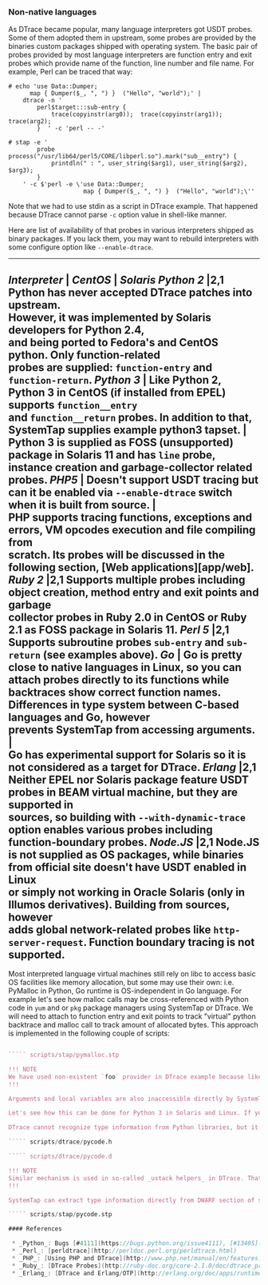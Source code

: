 ### Non-native languages

As DTrace became popular, many language interpreters got USDT probes. Some of them adopted them in upstream, some probes are provided by the binaries custom packages shipped with operating system. The basic pair of probes provided by most language interpreters are function entry and exit probes which provide name of the function, line number and file name. For example, Perl can be traced that way:

```
# echo 'use Data::Dumper; 
      map { Dumper($_, ", ") }  ("Hello", "world");' | 
    dtrace -n '
        perl$target:::sub-entry {
            trace(copyinstr(arg0));  trace(copyinstr(arg1)); trace(arg2);
        }  ' -c 'perl -- -'
```

```
# stap -e '
        probe process("/usr/lib64/perl5/CORE/libperl.so").mark("sub__entry") {
            printdln(" : ", user_string($arg1), user_string($arg2), $arg3);
        }
    ' -c $'perl -e \'use Data::Dumper; 
                     map { Dumper($_, ", ") }  ("Hello", "world");\''
```

Note that we had to use stdin as a script in DTrace example. That happened because DTrace cannot parse `-c` option value in shell-like manner.

Here are list of availability of that probes in various interpreters shipped as binary packages. If you lack them, you may want to rebuild interpreters with some configure option like `--enable-dtrace`.

---
_Interpreter_ | _CentOS_ | _Solaris_
_Python 2_ |2,1 Python has never accepted DTrace patches into upstream. \
                  However, it was implemented by Solaris developers for Python 2.4, \
                  and being ported to Fedora's and CentOS python. Only function-related \
                  probes are supplied: `function-entry` and `function-return`.
_Python 3_ | Like Python 2, Python 3 in CentOS (if installed from EPEL) supports `function__entry` \
             and `function__return` probes. In addition to that, SystemTap supplies example python3 tapset. | \
             Python 3 is supplied as FOSS (unsupported) package in Solaris 11 and has `line` probe, \
             instance creation and garbage-collector related probes.
_PHP5_ | Doesn't support USDT tracing but can it be enabled via `--enable-dtrace` switch when it is built from source. | \
    PHP supports tracing functions, exceptions and errors, VM opcodes execution and file compiling from \
    scratch. Its probes will be discussed in the following section, [Web applications][app/web].
_Ruby 2_ |2,1 Supports multiple probes including object creation, method entry and exit points and garbage   \
           collector probes in Ruby 2.0 in CentOS or Ruby 2.1 as FOSS package in Solaris 11.
_Perl 5_ |2,1 Supports subroutine probes `sub-entry` and `sub-return` (see examples above).
_Go_ | Go is pretty close to native languages in Linux, so you can attach probes directly to its functions while \
       backtraces show correct function names. Differences in type system between C-based languages and Go, however \
       prevents SystemTap from accessing arguments. | \
       Go has experimental support for Solaris so it is not considered as a target for DTrace.
_Erlang_ |2,1 Neither EPEL nor Solaris package feature USDT probes in BEAM virtual machine, but they are supported in \
              sources, so building with `--with-dynamic-trace` option enables various probes including function-boundary probes.
_Node.JS_ |2,1 Node.JS is not supplied as OS packages, while binaries from official site doesn't have USDT enabled in Linux \
               or simply not working in Oracle Solaris (only in Illumos derivatives). Building from sources, however \
               adds global network-related probes like `http-server-request`. Function boundary tracing is not supported.
---

Most interpreted language virtual machines still rely on libc to access basic OS facilities like memory allocation, but some may use their own: i.e. PyMalloc in Python, Go runtime is OS-independent in Go language. For example let's see how malloc calls may be cross-referenced with Python code in `yum` and or `pkg` package managers using SystemTap or DTrace. We will need to attach to function entry and exit points to track "virtual" python backtrace and malloc call to track amount of allocated bytes. This approach is implemented in the following couple of scripts:

````` scripts/dtrace/pymalloc.d

````` scripts/stap/pymalloc.stp

!!! NOTE
We have used non-existent `foo` provider in DTrace example because like JVM, Python is linked with `-xlazyload` linker flag, so we apply same workaround to find probes that we used in [Java Virtual Machine][app/java] section. 
!!!

Arguments and local variables are also inaccessible directly by SystemTap or DTrace when program in non-native language is traced. That happens because they are executed within virtual machine which has its own representation of function frame which is different from CPU representation: languages with dynamic typing are more likely to keep local variables in a dict-like object than in a stack. These frame and dict-like objects, however, are usually implemented in C and available for dynamic tracing. All that you have to do is to provide their layout. 

Let's see how this can be done for Python 3 in Solaris and Linux. If you try to get backtrace of program interpreted by Python 3, you will probably see function named `PyEval_EvalCodeEx` which is responsible for evaluation of code object. Code object itself has type `PyCodeObject` and passed as first argument of that function. That structure has fields like `co_firstlineno`, `co_name` and `co_filename`. Last two fields not just C-style strings but kind of `PyUnicodeObject` -- an object which represents strings in Python 3. It have multiple layouts, but we rely on the simplest one: compacted ASCII strings. That may not be true for all string objects in the program, but that works fine for objects produced by the interpreter itself like code objects.

DTrace cannot recognize type information from Python libraries, but it supports `struct` definitions in the code. We will use it to provide `PyCodeObject` and `PyUnicodeObject` layouts in a separate file `pycode.h`. DTrace syntax is pretty much like C syntax, so these definitions are almost copy-and-paste from Python sources. Here is an example of DTrace scripts which trace python program execution:

````` scripts/dtrace/pycode.h

````` scripts/dtrace/pycode.d

!!! NOTE
Similar mechanism is used in so-called _ustack helpers_ in DTrace. That allows to build actual backtraces of Python or Node.JS programs when you use `jstack()` action.
!!!

SystemTap can extract type information directly from DWARF section of shared libraries so all we need to do to achieve same effect in it is to use `@cast` expression:

````` scripts/stap/pycode.stp

#### References

 * _Python_: Bugs [#4111](https://bugs.python.org/issue4111), [#13405](https://bugs.python.org/issue13405) and [#21590](https://bugs.python.org/issue21590)
 * _Perl_: [perldtrace](http://perldoc.perl.org/perldtrace.html)
 * _PHP_: [Using PHP and DTrace](http://www.php.net/manual/en/features.dtrace.dtrace.php)
 * _Ruby_: [DTrace Probes](http://ruby-doc.org/core-2.1.0/doc/dtrace_probes_rdoc.html)
 * _Erlang_: [DTrace and Erlang/OTP](http://erlang.org/doc/apps/runtime_tools/DTRACE.html)

 